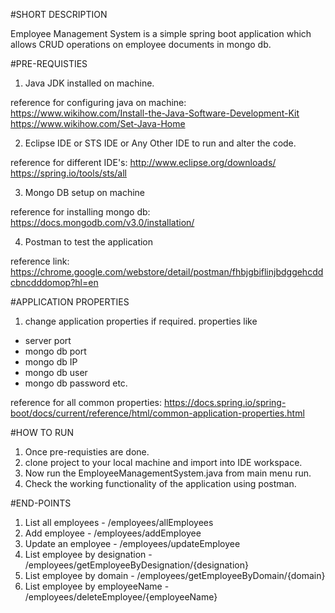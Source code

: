#SHORT DESCRIPTION

Employee Management System is a simple spring boot application which allows CRUD operations on employee documents in mongo db.

#PRE-REQUISTIES

1. Java JDK installed on machine.

reference for configuring java on machine:
https://www.wikihow.com/Install-the-Java-Software-Development-Kit
https://www.wikihow.com/Set-Java-Home

2. Eclipse IDE or STS IDE or Any Other IDE to run and alter the code.

reference for different IDE's:
http://www.eclipse.org/downloads/
https://spring.io/tools/sts/all

3. Mongo DB setup on machine

reference for installing mongo db:
https://docs.mongodb.com/v3.0/installation/

4. Postman to test the application

reference link: https://chrome.google.com/webstore/detail/postman/fhbjgbiflinjbdggehcddcbncdddomop?hl=en

#APPLICATION PROPERTIES
1. change application properties if required. properties like
- server port
- mongo db port
- mongo db IP
- mongo db user
- mongo db password etc.

reference for all common properties:
https://docs.spring.io/spring-boot/docs/current/reference/html/common-application-properties.html

#HOW TO RUN

1. Once pre-requisties are done.
2. clone project to your local machine and import into IDE workspace.
3. Now run the EmployeeManagementSystem.java from main menu run.
4. Check the working functionality of the application using postman.

#END-POINTS
1. List all employees - /employees/allEmployees
2. Add employee - /employees/addEmployee
3. Update an employee - /employees/updateEmployee
4. List employee by designation - /employees/getEmployeeByDesignation/{designation}
5. List employee by domain - /employees/getEmployeeByDomain/{domain}
6. List employee by employeeName - /employees/deleteEmployee/{employeeName}